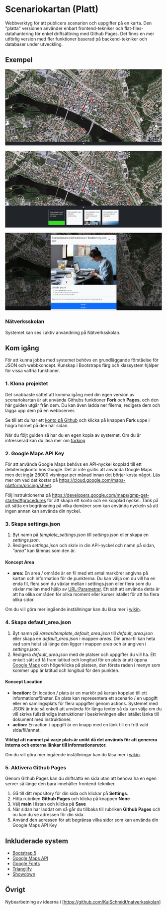 # Scenariokartan (Platt)

Webbverktyg för att publicera scenarion och uppgifter på en karta. Den "platta" versionen använder enbart frontend-tekniker och flat-files-datahantering för enkel driftsättning med Github Pages. Det finns en mer utförlig version med fler funktioner baserad på backend-tekniker och databaser under utveckling.

## Exempel

![Exempel 1](/examples/images/example1.png)

![Exempel 2](/examples/images/example2.png)

![Exempel 3](/examples/images/example3.png)

### Nätverksskolan

Systemet kan ses i aktiv användning på Nätverksskolan.

## Kom igång

För att kunna jobba med systemet behövs en grundläggande förståelse för JSON och webbkoncept. Kunskap i Bootstraps färg och klassystem hjälper för vissa valfria funktioner.

### 1. Klona projektet

Det snabbaste sättet att komma igång med din egen version av scenariokartan är att använda Githubs funktioner **Fork** och **Pages**, och den här guiden utgår från dem. Du kan även ladda ner filerna, redigera dem och lägga upp dem på en webbserver. 

Se till att du har ett [konto på Github](https://docs.github.com/en/free-pro-team@latest/github/getting-started-with-github/signing-up-for-github) och klicka på knappen **Fork** uppe i högra hörnet på den här sidan.

När du följt guiden så har du en egen kopia av systemet. Om du är intresserad kan du läsa mer om [forking](https://docs.github.com/en/free-pro-team@latest/github/getting-started-with-github/fork-a-repo.)

### 2. Google Maps API Key

För att använda Google Maps behövs en API-nyckel kopplad till ett debiteringkonto hos Google. Det är inte gratis att använda Google Maps men det ingår 28000 visningar per månad innan det börjar kosta något. Läs mer om vad det kostar på https://cloud.google.com/maps-platform/pricing/sheet.

Följ instruktionerna på https://developers.google.com/maps/gmp-get-started#procedures för att skapa ett konto och en kopplad nyckel. Tänk på att sätta en begränsning på vilka domäner som kan använda nyckeln så att ingen annan kan använda din nyckel.

### 3. Skapa settings.json

1. Byt namn på *template_settings.json* till *settings.json* eller skapa en *settings.json*.
2. Redigera *settings.json* och skriv in din API-nyckel och namn på sidan, *"area"* kan lämnas som den är.

#### Koncept Area

* **area:** En area / område är en fil med ett antal markörer angivna på kartan och information för de punkterna. Du kan välja om du vill ha en enda fil, flera som du växlar mellan i settings.json eller flera som du växlar mellan med hjälp av [URL-Parametrar](https://github.com/KajSchmidt/scenariokartan_platt/wiki/URL-parametrar). Ett sätt att använda detta är att ha olika områden för olika moment eller kurser istället för att ha flera olika sidor.

Om du vill göra mer ingående inställningar kan du läsa mer i [wikin](https://github.com/KajSchmidt/scenariokartan_platt/wiki/settings.json).

### 4. Skapa default_area.json

1. Byt namn på */areas/template_default_area.json* till *default_area.json* eller skapa en *default_area.json* i mappen *areas*. Din area-fil kan heta vad som helst så länge den ligger i mappen *area* och är angiven i *settings.json*.
2. Redigera *default_area.json* med de platser och uppgifter du vill ha. Ett enkelt sätt att få fram latitud och longitud för en plats är att öppna [Google Maps](https://www.google.se/maps) och högerklicka på platsen, den första raden i menyn som kommer upp är latitud och longitud för den punkten.

#### Koncept Location

* **location:** En location / plats är en markör på kartan kopplad till ett informationsfönster. En plats kan representera ett scenario / en uppgift eller en samlingsplats för flera uppgifter genom actions. Systemet med JSON är inte så enkelt att använda för långa texter så du kan välja om du vill skriva fullständiga instruktioner i beskrivningen eller istället länka till dokument med instruktioner.
* **action:** En action / uppgift är en knapp med en länk till en fritt vald sida/fil/annat.

**Viktigt att namnet på varje plats är unikt då det används för att generera interna och externa länkar till informationsrutor.**

Om du vill göra mer ingående inställningar kan du läsa mer i [wikin](https://github.com/KajSchmidt/scenariokartan_platt/wiki/area.json).

### 5. Aktivera Github Pages

Genom Github Pages kan du driftsätta en sida utan att behöva ha en egen server så länge den bara innehåller frontend-tekniker.

1. Gå till ditt repository för din sida och klickar på **Settings**.
2. Hitta rubriken **Github Pages** och klicka på knappen **None**
3. Välj **main** i listan och klicka på **Save**
4. När sidan har laddat om så går du tillbaka till rubriken **Github Pages** och nu kan du se adressen för din sida.
5. Använd den adressen för att begränsa vilka sidor som kan använda din Google Maps API Key

## Inkluderade system

* [Bootstrap 5](https://getbootstrap.com/)
* [Google Maps API](https://developers.google.com/maps/documentation)
* [Google Fonts](https://fonts.google.com/)
* [Trianglify](https://github.com/qrohlf/trianglify)
* [Showdown](https://github.com/showdownjs/showdown)

## Övrigt

Nybearbetning av ideerna i [https://github.com/KajSchmidt/natverksskolan]